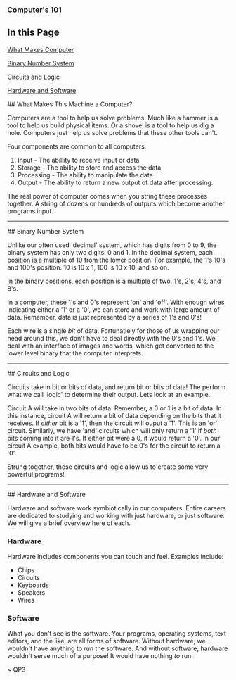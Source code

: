 ### Computer's 101

## In this Page

[What Makes Computer](#computer)

[Binary Number System](#binary)

[Circuits and Logic](#circuits)

[Hardware and Software](#hardware)



<a name="computer"></a>## What Makes This Machine a Computer?

Computers are a tool to help us solve problems.  Much like a hammer is a tool to help us build physical items.  Or a shovel is a tool to help us dig a hole.  Computers just help us solve problems that these other tools can't.

Four components are common to all computers.

1. Input - The abillity to receive input or data
2. Storage - The ability to store and access the data
3. Processing - The ability to manipulate the data
4. Output - The ability to return a new output of data after processing.  

The real power of computer comes when you string these processes together.  A string of dozens or hundreds of outputs which become another programs input.  

---

<a name="binary"></a>## Binary Number System

Unlike our often used 'decimal' system, which has digits from 0 to 9, the binary system has only two digits: 0 and 1.  In the decimal system, each position is a multiple of 10 from the lower position.  For example, the 1's 10's and 100's position.  10 is 10 x 1, 100 is 10 x 10, and so on. 

In the binary positions, each position is a multiple of two. 1's, 2's, 4's, and 8's.

In a computer, these 1's and 0's represent 'on' and 'off'.  With enough wires indicating either a '1' or a '0', we can store and work with large amount of data.  Remember, data is just represented by a series of 1's and 0's!

Each wire is a single *bit* of data.  Fortunatlely for those of us wrapping our head around this, we don't have to deal directly with the 0's and 1's.  We deal with an interface of images and words, which get converted to the lower level binary that the computer interprets.

---

<a name="circuits"></a>## Circuits and Logic

Circuits take in bit or bits of data, and return bit or bits of data!  The perform what we call 'logic' to determine their output.  Lets look at an example.

Circuit A will take in two bits of data.  Remember, a 0 or 1 is a bit of data.  In this instance, circuit A will return a bit of data depending on the bits that it receives.  If *either* bit is a '1', then the circuit will ouput a '1'.  This is an 'or' circuit.  Similarly, we have 'and' circuits which will only return a '1' if *both* bits coming into it are 1's.  If either bit were a 0, it would return a '0'.  In our circuit A example, both bits would have to be 0's for the circuit to return a '0'.

Strung together, these circuits and logic allow us to create some very powerful programs!

---

<a name="hardware"></a>## Hardware and Software

Hardware and software work symbiotically in our computers.  Entire careers are dedicated to studying and working with just hardware, or just software.  We will give a brief overview here of each.  

### Hardware

Hardware includes components you can touch and feel. Examples include:

* Chips
* Circuits
* Keyboards
* Speakers
* Wires

### Software

What you don't see is the software.  Your programs, operating systems, text editors, and the like, are all forms of software.  Without hardware, we wouldn't have anything to *run* the software.  And without software, hardware wouldn't serve much of a purpose! It would have nothing *to* run.

~ QP3